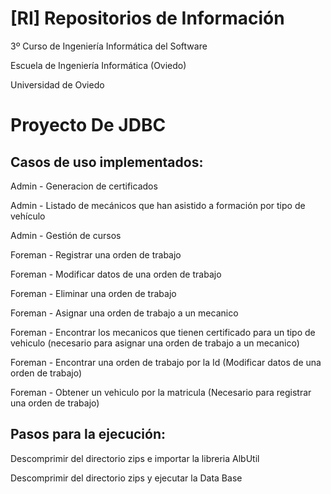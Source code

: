 # [RI]  Repositorios de Información
3º Curso de Ingeniería Informática del Software

Escuela de Ingeniería Informática (Oviedo)

Universidad de Oviedo

# Proyecto De JDBC

## Casos de uso implementados:

Admin   - Generacion de certificados

Admin   - Listado de mecánicos que han asistido a formación por tipo de vehículo

Admin   - Gestión de cursos

Foreman - Registrar una orden de trabajo

Foreman - Modificar datos de una orden de trabajo

Foreman - Eliminar una orden de trabajo

Foreman - Asignar una orden de trabajo a un mecanico

Foreman - Encontrar los mecanicos que tienen certificado para un tipo de vehiculo (necesario para asignar una orden de trabajo a un mecanico)

Foreman - Encontrar una orden de trabajo por la Id (Modificar datos de una orden de trabajo)

Foreman - Obtener un vehiculo por la matricula (Necesario para registrar una orden de trabajo)

## Pasos para la ejecución:

Descomprimir del directorio zips e importar la libreria AlbUtil

Descomprimir del directorio zips y ejecutar la Data Base